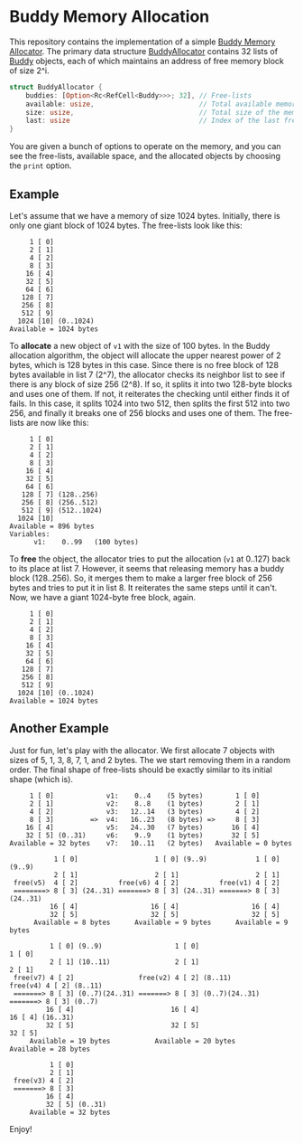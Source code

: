 # Buddy Memory Allocation
This repository contains the implementation of a simple [Buddy Memory Allocator](https://en.wikipedia.org/wiki/Buddy_memory_allocation). 
The primary data structure [BuddyAllocator](src/main.rs#L16) contains 32 lists of [Buddy](src/main.rs#L11) objects, each of which maintains an address of free memory block of size 2^i.

```rust
struct BuddyAllocator {
    buddies: [Option<Rc<RefCell<Buddy>>>; 32], // Free-lists
    available: usize,                          // Total available memory
    size: usize,                               // Total size of the memory
    last: usize                                // Index of the last free-list which may be used
}
```

You are given a bunch of options to operate on the memory, and you can see the free-lists, available space, and the allocated objects by choosing the `print` option. 

## Example
Let's assume that we have a memory of size 1024 bytes. Initially, there is only one giant block of 1024 bytes. The free-lists look like this:

```
     1 [ 0]
     2 [ 1]
     4 [ 2]
     8 [ 3]
    16 [ 4] 
    32 [ 5]
    64 [ 6]
   128 [ 7]
   256 [ 8]
   512 [ 9]
  1024 [10] (0..1024)
Available = 1024 bytes
```

To **allocate** a new object of `v1` with the size of 100 bytes. In the Buddy allocation algorithm, the object will allocate the upper nearest power of 2 bytes, which is 128 bytes in this case. Since there is no free block of 128 bytes available in list 7 (2^7), the allocator checks its neighbor list to see if there is any block of size 256 (2^8). If so, it splits it into two 128-byte blocks and uses one of them. If not, it reiterates the checking until either finds it of fails. In this case, it splits 1024 into two 512, then splits the first 512 into two 256, and finally it breaks one of 256 blocks and uses one of them. The free-lists are now like this:

```
     1 [ 0]
     2 [ 1]
     4 [ 2]
     8 [ 3]
    16 [ 4] 
    32 [ 5]
    64 [ 6]
   128 [ 7] (128..256)
   256 [ 8] (256..512)
   512 [ 9] (512..1024)
  1024 [10]
Available = 896 bytes
Variables:
      v1:    0..99   (100 bytes)
```

To **free** the object, the allocator tries to put the allocation (`v1` at 0..127) back to its place at list 7. However, it seems that releasing memory has a buddy block (128..256). So, it merges them to make a larger free block of 256 bytes and tries to put it in list 8. It reiterates the same steps until it can't. Now, we have a giant 1024-byte free block, again.

```
     1 [ 0]
     2 [ 1]
     4 [ 2]
     8 [ 3]
    16 [ 4]
    32 [ 5] 
    64 [ 6]
   128 [ 7]
   256 [ 8]
   512 [ 9]
  1024 [10] (0..1024)
Available = 1024 bytes
```

## Another Example
Just for fun, let's play with the allocator. We first allocate 7 objects with sizes of 5, 1, 3, 8, 7, 1, and 2 bytes. The we start removing them in a random order. The final shape of free-lists should be exactly similar to its initial shape (which is).

```
     1 [ 0]             v1:    0..4    (5 bytes)        1 [ 0]   
     2 [ 1]             v2:    8..8    (1 bytes)        2 [ 1]   
     4 [ 2]             v3:   12..14   (3 bytes)        4 [ 2]   
     8 [ 3]         =>  v4:   16..23   (8 bytes) =>     8 [ 3]   
    16 [ 4]             v5:   24..30   (7 bytes)       16 [ 4]   
    32 [ 5] (0..31)     v6:    9..9    (1 bytes)       32 [ 5]   
Available = 32 bytes    v7:   10..11   (2 bytes)   Available = 0 bytes

           1 [ 0]                   1 [ 0] (9..9)            1 [ 0] (9..9)  
           2 [ 1]                   2 [ 1]                   2 [ 1]         
 free(v5)  4 [ 2]          free(v6) 4 [ 2]          free(v1) 4 [ 2]         
 ========> 8 [ 3] (24..31) =======> 8 [ 3] (24..31) =======> 8 [ 3] (24..31)
          16 [ 4]                  16 [ 4]                  16 [ 4]         
          32 [ 5]                  32 [ 5]                  32 [ 5]         
      Available = 8 bytes      Available = 9 bytes      Available = 9 bytes 

          1 [ 0] (9..9)                  1 [ 0]                         1 [ 0]         
          2 [ 1] (10..11)                2 [ 1]                         2 [ 1]         
 free(v7) 4 [ 2]                free(v2) 4 [ 2] (8..11)        free(v4) 4 [ 2] (8..11) 
 =======> 8 [ 3] (0..7)(24..31) =======> 8 [ 3] (0..7)(24..31) =======> 8 [ 3] (0..7)  
         16 [ 4]                        16 [ 4]                        16 [ 4] (16..31)
         32 [ 5]                        32 [ 5]                        32 [ 5]         
     Available = 19 bytes           Available = 20 bytes            Available = 28 bytes
 
          1 [ 0]
          2 [ 1]
 free(v3) 4 [ 2]
 =======> 8 [ 3]
         16 [ 4]
         32 [ 5] (0..31)
     Available = 32 bytes
```

Enjoy!

